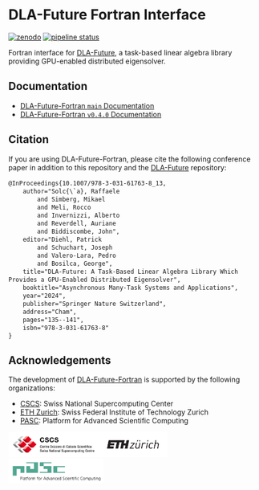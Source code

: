 # DLA-Future Fortran Interface

 [![zenodo](https://zenodo.org/badge/DOI/10.5281/zenodo.11241331.svg)](https://doi.org/10.5281/zenodo.11241331) [![pipeline status](https://gitlab.com/cscs-ci/ci-testing/webhook-ci/mirrors/657496524998283/7598378243915359/badges/main/pipeline.svg)](https://gitlab.com/cscs-ci/ci-testing/webhook-ci/mirrors/657496524998283/7598378243915359/-/commits/main)

Fortran interface for [DLA-Future], a task-based linear algebra library providing GPU-enabled distributed eigensolver.

## Documentation

* [DLA-Future-Fortran `main` Documentation](https://eth-cscs.github.io/DLA-Future-Fortran/main/)
* [DLA-Future-Fortran `v0.4.0` Documentation](https://eth-cscs.github.io/DLA-Future-Fortran/v0.4.0/)

## Citation

If you are using DLA-Future-Fortran, please cite the following conference paper in addition to this repository and the [DLA-Future] repository:

```
@InProceedings{10.1007/978-3-031-61763-8_13,
    author="Solc{\`a}, Raffaele
        and Simberg, Mikael
        and Meli, Rocco
        and Invernizzi, Alberto
        and Reverdell, Auriane
        and Biddiscombe, John",
    editor="Diehl, Patrick
        and Schuchart, Joseph
        and Valero-Lara, Pedro
        and Bosilca, George",
    title="DLA-Future: A Task-Based Linear Algebra Library Which Provides a GPU-Enabled Distributed Eigensolver",
    booktitle="Asynchronous Many-Task Systems and Applications",
    year="2024",
    publisher="Springer Nature Switzerland",
    address="Cham",
    pages="135--141",
    isbn="978-3-031-61763-8"
}
```

## Acknowledgements

The development of [DLA-Future-Fortran] is supported by the following organizations:

* [CSCS]: Swiss National Supercomputing Center
* [ETH Zurich]: Swiss Federal Institute of Technology Zurich
* [PASC]: Platform for Advanced Scientific Computing

<img height="50" src="./docs/images/logo-cscs.jpg"><img height="50" src="./docs/images/logo-eth.svg"><img height="50" src="./docs/images/logo-pasc.png">

[DLA-Future]: https://github.com/eth-cscs/DLA-Future
[pika]: https://pikacpp.org/
[DLA-Future-Fortran]: https://github.com/eth-cscs/DLA-Future-Fortran
[CSCS]: https://www.cscs.ch
[ETH Zurich]: https://ethz.ch/en.html
[PASC]: https://www.pasc-ch.org/
